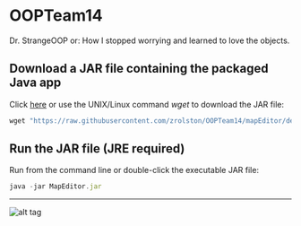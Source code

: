 # OOPTeam14
Dr. StrangeOOP or: How I stopped worrying and learned to love the objects.

<!-- # Running the source code -->

## Download a JAR file containing the packaged Java app
Click [here](demo/MapEditor.jar) or use the UNIX/Linux command *wget* to download the JAR file:
 
```javascript
wget "https://raw.githubusercontent.com/zrolston/OOPTeam14/mapEditor/demo/MapEditor.jar" -O MapEditor.jar 
```
## Run the JAR file (JRE required)
Run from the command line or double-click the executable JAR file:
```javascript
java -jar MapEditor.jar 
```

***

![alt tag](demo/mapDemo.gif)




